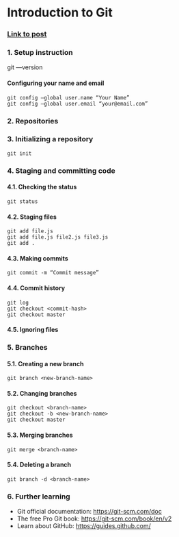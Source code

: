 # Introduction to Git

### [Link to post](https://www.notion.so/Introduction-to-Git-ac396a0697704709a12b6a0e545db049)

### 1. Setup instruction
git —version

#### Configuring your name and email
```
git config —global user.name “Your Name”
git config —global user.email “your@email.com”
```
### 2. Repositories

### 3. Initializing a repository

```
git init
```

### 4. Staging and committing code

#### 4.1. Checking the status
```
git status
```

#### 4.2. Staging files 

```
git add file.js
git add file.js file2.js file3.js
git add .
```
#### 4.3. Making commits

```
git commit -m “Commit message”
```

#### 4.4. Commit history

```
git log
git checkout <commit-hash>
git checkout master
```

#### 4.5. Ignoring files

### 5. Branches

#### 5.1. Creating a new branch

```
git branch <new-branch-name>
```

#### 5.2. Changing branches

```
git checkout <branch-name>
git checkout -b <new-branch-name>
git checkout master
```

#### 5.3. Merging branches

```
git merge <branch-name>
```

#### 5.4. Deleting a branch

```
git branch -d <branch-name>
```

### 6. Further learning

- Git official documentation: https://git-scm.com/doc
- The free Pro Git book: https://git-scm.com/book/en/v2
- Learn about GitHub: https://guides.github.com/





